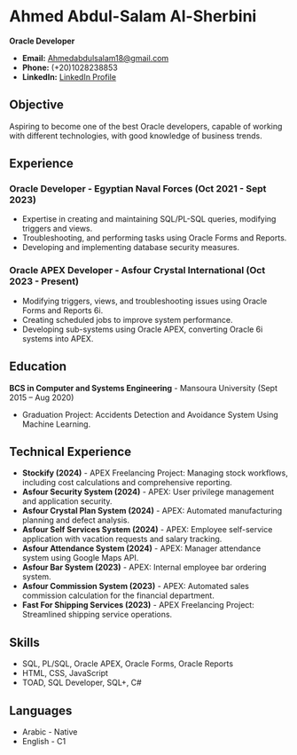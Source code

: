 # Ahmed Abdul-Salam Al-Sherbini

**Oracle Developer**

- **Email:** Ahmedabdulsalam18@gmail.com
- **Phone:** (+20)1028238853
- **LinkedIn:** [LinkedIn Profile](http://www.linkedin.com/in/ahmedsherbini1)

## Objective

Aspiring to become one of the best Oracle developers, capable of working with different technologies, with good knowledge of business trends.

## Experience

### Oracle Developer - Egyptian Naval Forces (Oct 2021 - Sept 2023)
- Expertise in creating and maintaining SQL/PL-SQL queries, modifying triggers and views.
- Troubleshooting, and performing tasks using Oracle Forms and Reports.
- Developing and implementing database security measures.

### Oracle APEX Developer - Asfour Crystal International (Oct 2023 - Present)
- Modifying triggers, views, and troubleshooting issues using Oracle Forms and Reports 6i.
- Creating scheduled jobs to improve system performance.
- Developing sub-systems using Oracle APEX, converting Oracle 6i systems into APEX.

## Education

**BCS in Computer and Systems Engineering** - Mansoura University (Sept 2015 – Aug 2020)
- Graduation Project: Accidents Detection and Avoidance System Using Machine Learning.

## Technical Experience

- **Stockify (2024)** - APEX Freelancing Project: Managing stock workflows, including cost calculations and comprehensive reporting.
- **Asfour Security System (2024)** - APEX: User privilege management and application security.
- **Asfour Crystal Plan System (2024)** - APEX: Automated manufacturing planning and defect analysis.
- **Asfour Self Services System (2024)** - APEX: Employee self-service application with vacation requests and salary tracking.
- **Asfour Attendance System (2024)** - APEX: Manager attendance system using Google Maps API.
- **Asfour Bar System (2023)** - APEX: Internal employee bar ordering system.
- **Asfour Commission System (2023)** - APEX: Automated sales commission calculation for the financial department.
- **Fast For Shipping Services (2023)** - APEX Freelancing Project: Streamlined shipping service operations.

## Skills

- SQL, PL/SQL, Oracle APEX, Oracle Forms, Oracle Reports
- HTML, CSS, JavaScript
- TOAD, SQL Developer, SQL+, C#

## Languages

- Arabic - Native
- English - C1
